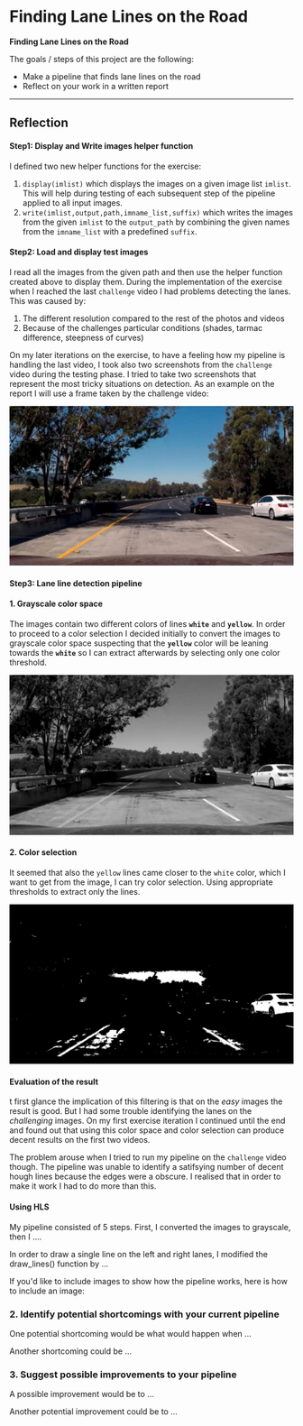 # **Finding Lane Lines on the Road** 


**Finding Lane Lines on the Road**

The goals / steps of this project are the following:
* Make a pipeline that finds lane lines on the road
* Reflect on your work in a written report


[//]: # (Image References)

[image1]: ./test_images/yellowChangeTarmacChallenge.jpg  "challengeInput"
[image2]:./test_images_output/yellowChangeTarmacChallenge_gray.jpg "grayscale"
[image3]:./test_images_output/yellowChangeTarmacChallenge_cs.jpg "colorselection"

---

## Reflection

#### Step1: Display and Write images helper function
I defined two new helper functions for the exercise:
1. `display(imlist)` which displays the images on a given image list `imlist`. This will help during testing of each subsequent step of the pipeline applied to all input images. 
2. `write(imlist,output,path,imname_list,suffix)` which writes the images from the given `imlist` to the `output_path` by combining the given names from the `imname_list` with a predefined `suffix`.

#### Step2: Load and display test images
I read all the images from the given path and then use the helper function created above to display them. During the implementation of the exercise when I reached the last `challenge` video I had problems detecting the lanes. This was caused by: 
1. The different resolution compared to the rest of the photos and videos
2. Because of the challenges particular conditions (shades, tarmac difference, steepness of curves)

On my later iterations on the exercise, to have a feeling how my pipeline is handling the last video, I took also two screenshots from the `challenge` video during the testing phase. I tried to take two screenshots that represent the most tricky situations on detection.
As an example on the report I will use a frame taken by the challenge video:

![alt text][image1]

#### Step3: Lane line detection pipeline

#### 1. Grayscale color space

The images contain two different colors of lines **`white`** and **`yellow`**. In order to proceed to a color selection I decided initially to convert the images to grayscale color space suspecting that the **`yellow`** color will be leaning towards the **`white`** so I can extract afterwards by selecting only one color threshold.

![alt text][image2]

#### 2. Color selection

It seemed that also the `yellow` lines came closer to the `white` color, which I want to get from the image, I can try color selection. Using appropriate thresholds to extract only the lines.

![alt text][image3]

#### Evaluation of the result

t first glance the implication of this filtering is that on the *easy* images the result is good. But I had some trouble identifying the lanes on the *challenging* images. On my first exercise iteration I continued until the end and found out that using this color space and color selection can produce decent results on the first two videos.

The problem arouse when I tried to run my pipeline on the `challenge` video though. The pipeline was unable to identify a satifsying number of decent hough lines because the edges were a obscure. I realised that in order to make it work I had to do more than this.

#### Using HLS

My pipeline consisted of 5 steps. First, I converted the images to grayscale, then I .... 

In order to draw a single line on the left and right lanes, I modified the draw_lines() function by ...

If you'd like to include images to show how the pipeline works, here is how to include an image: 




### 2. Identify potential shortcomings with your current pipeline


One potential shortcoming would be what would happen when ... 

Another shortcoming could be ...


### 3. Suggest possible improvements to your pipeline

A possible improvement would be to ...

Another potential improvement could be to ...
